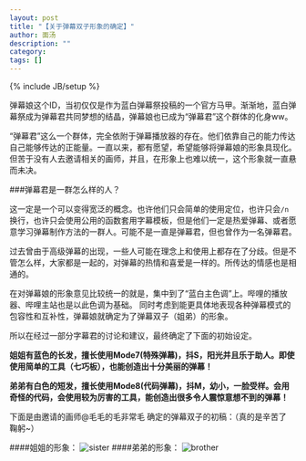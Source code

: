 ```yaml
---
layout: post
title: "【关于弹幕双子形象的确定】"
author: 面汤
description: ""
category: 
tags: []
---
```

{% include JB/setup %}

弹幕娘这个ID，当初仅仅是作为蓝白弹幕祭投稿的一个官方马甲。渐渐地，蓝白弹幕祭成为弹幕君共同梦想的结晶，弹幕娘也已成为“弹幕君”这个群体的化身ww。

“弹幕君”这么一个群体，完全依附于弹幕播放器的存在。他们依靠自己的能力传达自己能够传达的正能量。一直以来，都有愿望，希望能够将弹幕娘的形象具现化。但苦于没有人去邀请相关的画师，并且，在形象上也难以统一，这个形象就一直悬而未决。
 
###弹幕君是一群怎么样的人？
 
这一定是一个可以变得宽泛的概念。也许他们只会简单的使用定位，也许只会`/n`换行，也许只会使用公用的函数套用字幕模板，但是他们一定是热爱弹幕、或者愿意学习弹幕制作方法的一群人。可能不是一直是弹幕君，但也曾作为一名弹幕君。
 
过去曾由于高级弹幕的出现，一些人可能在理念上和使用上都存在了分歧。但是不管怎么样，大家都是一起的，对弹幕的热情和喜爱是一样的。所传达的情感也是相通的。


在对弹幕娘的形象意见比较统一的就是，集中到了“蓝白主色调”上。哔哩的播放器、哔哩主站也是以此色调为基础。
同时考虑到能更具体地表现各种弹幕模式的包容性和互补性，弹幕娘就确定为了弹幕双子（姐弟）的形象。

所以在经过一部分字幕君的讨论和建议，最终确定了下面的初始设定。

**姐姐有蓝色的长发，擅长使用Mode7(特殊弹幕)，抖S，阳光并且乐于助人。即使使用简单的工具（七巧板），也能创造出十分美丽的弹幕！**

**弟弟有白色的短发，擅长使用Mode8(代码弹幕)，抖M，幼小，一脸受样。会用奇怪的代码，会使用较为厉害的工具，能创造出很多令人震惊意想不到的弹幕！**
 
下面是由邀请的画师@毛毛的毛非常毛 确定的弹幕双子的初稿：（真的是辛苦了 鞠躬~）

####姐姐的形象：
![sister](../res/sister.jpg)
####弟弟的形象：
![brother](../res/brother.jpg)